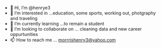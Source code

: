 - 👋 Hi, I’m @henrye3
- 👀 I’m interested in ...education, some sports, working out, photgraphy and traveling
- 🌱 I’m currently learning ...to remain a student
- 💞️ I’m looking to collaborate on ... cleaning data and new career oppurtunities
- 📫 How to reach me ... morrrishenry3@yahoo.com

<!---
henrye3/henrye3 is a ✨ special ✨ repository because its `README.md` (this file) appears on your GitHub profile.
You can click the Preview link to take a look at your changes.
--->
